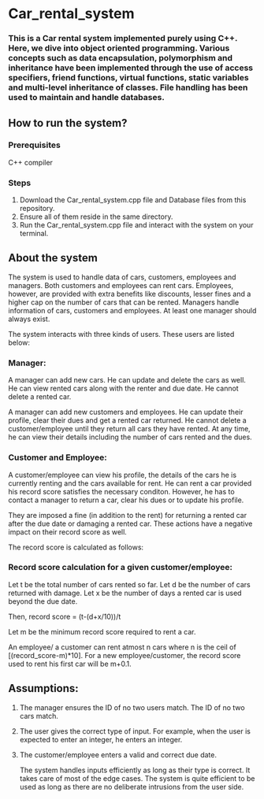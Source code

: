 # Car_rental_system

### This is a Car rental system implemented purely using C++. Here, we dive into object oriented programming. Various concepts such as data encapsulation, polymorphism and inheritance have been implemented through the use of access specifiers, friend functions, virtual functions, static variables and multi-level inheritance of classes. File handling has been used to maintain and handle databases.

## How to run the system?

### Prerequisites
C++ compiler

### Steps
1) Download the Car_rental_system.cpp file and Database files from this repository.
2) Ensure all of them reside in the same directory.
3) Run the Car_rental_system.cpp file and interact with the system on your terminal.

## About the system

The system is used to handle data of cars, customers, employees and managers. Both customers and employees can rent cars. Employees, however, are provided with extra benefits like discounts, lesser fines and a higher cap on the number of cars that can be rented. Managers handle information of cars, customers and employees. At least one manager should always exist.

The system interacts with three kinds of users. These users are listed below:

### Manager:

A manager can add new cars. He can update and delete the cars as well. He can view rented cars along with the renter and due date. He cannot delete a rented car.

A manager can add new customers and employees. He can update their profile, clear their dues and get a rented car returned. He cannot delete a customer/employee until they return all cars they have rented.
At any time, he can view their details including the number of cars rented and the dues.

### Customer and Employee:

A customer/employee can view his profile, the details of the cars he is currently renting and the cars available for rent. He can rent a car provided his record score satisfies the necessary conditon. However, he has to contact a manager to return a car, clear his dues or to update his profile.

They are imposed a fine (in addition to the rent) for returning a rented car after the due date or damaging a rented car. These actions have a negative impact on their record score as well.

The record score is calculated as follows:

### Record score calculation for a given customer/employee:

   Let t be the total number of cars rented so far.
   Let d be the number of cars returned with damage.
   Let x be the number of days a rented car is used beyond the due date.

   Then, record score = (t-(d+x/10))/t

   Let m be the minimum record score required to rent a car. 

   An employee/ a customer can rent atmost n cars where n is the ceil of [(record_score-m)*10]. 
   For a new employee/customer, the record score used to rent his first car will be m+0.1.

## Assumptions:

1) The manager ensures the ID of no two users match. The ID of no two cars match.
2) The user gives the correct type of input. For example, when the user is expected to enter an integer, he enters an integer.
3) The customer/employee enters a valid and correct due date.

   The system handles inputs efficiently as long as their type is correct. It takes care of most of the edge cases. The system is quite efficient to be used as long as there are no deliberate intrusions from the user side. 
